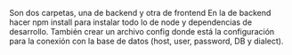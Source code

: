 Son dos carpetas, una de backend y otra de frontend
En la de backend hacer npm install para instalar todo lo de node y dependencias de desarrollo. También crear un archivo config donde está la configuración
para la conexión con la base de datos (host, user, password, DB y dialect).
